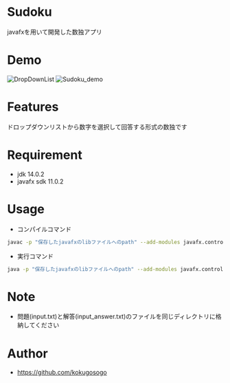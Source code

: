 # Sudoku
javafxを用いて開発した数独アプリ

# Demo
![DropDownList](https://user-images.githubusercontent.com/72292551/109939601-9191c700-7d14-11eb-8fa5-1ee58f544acb.png)
![Sudoku_demo](https://user-images.githubusercontent.com/72292551/109939308-47a8e100-7d14-11eb-818c-fc7598cd7ebb.gif)

# Features
ドロップダウンリストから数字を選択して回答する形式の数独です

# Requirement
* jdk 14.0.2
* javafx sdk 11.0.2

# Usage
* コンパイルコマンド
```bash
javac -p "保存したjavafxのlibファイルへのpath" --add-modules javafx.controls -encoding UTF-8 Sudoku.java
```
* 実行コマンド
```bash
java -p "保存したjavafxのlibファイルへのpath" --add-modules javafx.controls Sudoku
```

# Note
* 問題(input.txt)と解答(input_answer.txt)のファイルを同じディレクトリに格納してください

# Author
* https://github.com/kokugosogo
